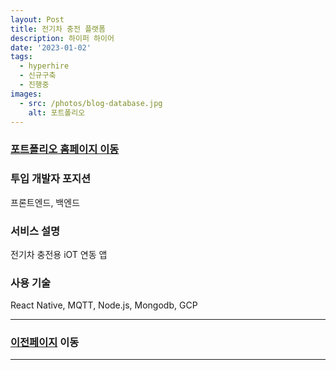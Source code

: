 ```yaml
---
layout: Post
title: 전기차 충전 플랫폼
description: 하이퍼 하이어
date: '2023-01-02'
tags:
  - hyperhire
  - 신규구축
  - 진행중
images:
  - src: /photos/blog-database.jpg
    alt: 포트폴리오
---
```


### [포트폴리오 홈페이지 이동](/)

### 투입 개발자 포지션
프론트엔드, 백엔드

### 서비스 설명
전기차 충전용 iOT 연동 앱

### 사용 기술
React Native, MQTT, Node.js, Mongodb, GCP

---

### [이전페이지](/tags/hyperhire) 이동

---